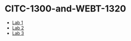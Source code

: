 # CITC-1300-and-WEBT-1320
<ul>
    <li><a href="Lab1/Index.html" target="_blank">Lab 1</a></li>
    <li><a href="Lab2/Index.html" target="_blank">Lab 2</a></li>
    <li><a href="Lab 3/Index.html" target="_blank">Lab 3</a></li>

</ul>